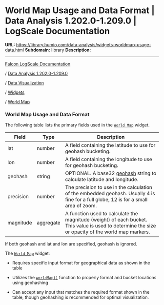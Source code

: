 # World Map Usage and Data Format | Data Analysis 1.202.0-1.209.0 | LogScale Documentation

**URL:** https://library.humio.com/data-analysis/widgets-worldmap-usage-data.html
**Subdomain:** library
**Description:** 

---

[Falcon LogScale Documentation](https://library.humio.com)

/ [Data Analysis 1.202.0-1.209.0](data-analysis-docs.html)

/ [Data Visualization](data-visualization.html)

/ [Widgets](widgets.html)

/ [World Map](widgets-worldmap.html)

### World Map Usage and Data Format

The following table lists the primary fields used in the [`World Map`](widgets-worldmap.html "World Map") widget. 

Field |  Type |  Description   
---|---|---  
lat |  number |  A field containing the latitude to use for geohash bucketing.   
lon |  number |  A field containing the longitude to use for geohash bucketing.   
geohash |  string |  OPTIONAL. A base32 [geohash](https://en.wikipedia.org/wiki/Geohash) string to calculate latitude and longitude.   
precision |  number |  The precision to use in the calculation of the embedded geohash. Usually 4 is fine for a full globe, 12 is for a small area of zoom.   
magnitude |  aggregate |  A function used to calculate the magnitude (weight) of each bucket. This value is used to determine the size or opacity of the world map markers.   
  
If both geohash and lat and lon are specified, geohash is ignored. 

The [`World Map`](widgets-worldmap.html "World Map") widget: 

  * Requires specific input format for geographical data as shown in the table 

  * Utilizes the [`worldMap()`](functions-worldmap.html "worldMap\(\)") function to properly format and bucket locations using geohashing 

  * Can accept any input that matches the required format shown in the table, though geohashing is recommended for optimal visualization.
